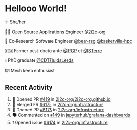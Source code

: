 # Hellooo World!

✨ She/her

👩‍💻 Open Source Applications Engineer [@2i2c-org](https://2i2c.org/)

🐻 Ex-Research Software Engineer [@bear-rsg](https://github.com/bear-rsg) [@baskerville-hpc](https://github.com/baskerville-hpc) 

🇫🇷 Former post-doctorante [@IPGP](https://github.com/IPGP) et [@ISTerre](https://www.isterre.fr/) 

💧 PhD graduate [@CDTFluidsLeeds](https://fluid-dynamics.leeds.ac.uk/) 

⌨️ Mech keeb enthusiast 

## Recent Activity 

<!--START_SECTION:activity-->
1. 💪 Opened PR [#419](https://github.com/2i2c-org/2i2c-org.github.io/pull/419) in [2i2c-org/2i2c-org.github.io](https://github.com/2i2c-org/2i2c-org.github.io)
2. 🎉 Merged PR [#6175](https://github.com/2i2c-org/infrastructure/pull/6175) in [2i2c-org/infrastructure](https://github.com/2i2c-org/infrastructure)
3. 💪 Opened PR [#6175](https://github.com/2i2c-org/infrastructure/pull/6175) in [2i2c-org/infrastructure](https://github.com/2i2c-org/infrastructure)
4. 🗣 Commented on [#149](https://github.com/jupyterhub/grafana-dashboards/pull/149#issuecomment-2948937839) in [jupyterhub/grafana-dashboards](https://github.com/jupyterhub/grafana-dashboards)
5. ❗ Opened issue [#6174](https://github.com/2i2c-org/infrastructure/issues/6174) in [2i2c-org/infrastructure](https://github.com/2i2c-org/infrastructure)
<!--END_SECTION:activity-->
